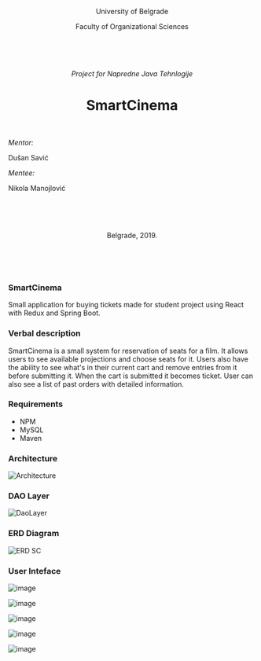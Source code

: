 <p align="center"> University of Belgrade </p>
<p align="center"> Faculty of Organizational Sciences </p>
<br/>
<br/>
<br/>
<p align="center"> <i>Project for Napredne Java Tehnlogije</i> </p>
<h1 align="center"> SmartCinema </h1>
<br/>
<p align="left"> <i>Mentor:</i> </p>
<p align="left"> Dušan Savić </p>
<p align="left"> <i>Mentee:</i> </p>
<p align="left"> Nikola Manojlović </p>
<br/>
<br/>
<br/>
<p align="center"> Belgrade, 2019. </p>
<br/>
<br/>
<br/>

### SmartCinema ###

Small application for buying tickets made for student project using React with Redux and Spring Boot.

### Verbal description ###

SmartCinema is a small system for reservation of seats for a film. It allows users to see available projections and choose seats for it. Users also have the ability to see what's in their current cart and remove entries from it before submitting it. When the cart is submitted it becomes ticket. User can also see a list of past orders with detailed information.

### Requirements ###

* NPM
* MySQL
* Maven

### Architecture ###

![Architecture](https://user-images.githubusercontent.com/17787973/56470323-189d6500-6445-11e9-9a3d-056522dd3919.png)

### DAO Layer  ###

![DaoLayer](https://user-images.githubusercontent.com/17787973/56470617-a9c20b00-6448-11e9-99c2-cfbd6b773610.png)

### ERD Diagram ###

![ERD SC](https://user-images.githubusercontent.com/17787973/56470150-0f12fd80-6443-11e9-9917-0a347f451107.png)

### User Inteface ###

![image](https://user-images.githubusercontent.com/17787973/58370560-4ecc7980-7f08-11e9-84f4-d67de45d3104.png)

![image](https://user-images.githubusercontent.com/17787973/58370561-52f89700-7f08-11e9-8c92-429db56e8cb2.png)

![image](https://user-images.githubusercontent.com/17787973/58370562-5724b480-7f08-11e9-88ed-baf44489a99d.png)

![image](https://user-images.githubusercontent.com/17787973/58370656-4d4f8100-7f09-11e9-9abe-200877508af3.png)

![image](https://user-images.githubusercontent.com/17787973/58370591-a1a63100-7f08-11e9-84c3-7225b2e1d992.png)
